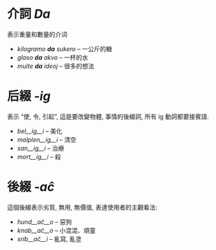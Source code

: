 # 介詞 *Da*

表示重量和數量的介词

- *kilogramo __da__ sukero* – 一公斤的糖
- *glaso __da__ akvo* – 一杯的水
- *multe __da__ ideoj* – 很多的想法

# 后綴 *-ig*

表示 “使, 令, 引起”, 這是要改變物體, 事情的後綴詞, 所有 ig 動詞都要接賓語.

- *bel__ig__i* – 美化
- *malplen__ig__i* – 清空
- *san__ig__i* – 治療
- *mort__ig__i* – 殺

# 後綴 *-aĉ*

這個後綴表示劣質, 無用, 無價值, 表達使用者的主觀看法:

- *hund__aĉ__o* – 惡狗
- *knab__aĉ__o* – 小混混、頑童
- *srib__aĉ__i* – 亂寫, 亂塗
 
